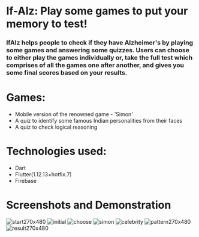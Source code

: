 # If-Alz: Play some games to put your memory to test!

### IfAlz helps people to check if they have Alzheimer's by playing some games and answering some quizzes. Users can choose to either play the games individually or, take the full test which comprises of all the games one after another, and gives you some final scores based on your results.


# Games:

- Mobile version of the renowned game - 'Simon'
- A quiz to identify some famous Indian personalities from their faces
- A quiz to check logical reasoning


# Technologies used:

- Dart
- Flutter(1.12.13+hotfix.7)
- Firebase

# Screenshots and Demonstration

![start270x480](https://user-images.githubusercontent.com/51400182/74451944-65579e00-4ea6-11ea-8efe-c7cf9831b2e3.png)
![initial](https://user-images.githubusercontent.com/51400182/74449321-6c7cad00-4ea2-11ea-80f0-28d4f37747ed.gif)
![choose](https://user-images.githubusercontent.com/51400182/74448468-05122d80-4ea1-11ea-8e0d-79a9ee5e04bb.gif)
![simon](https://user-images.githubusercontent.com/51400182/74449862-32f87180-4ea3-11ea-9a42-557a2c09e4e6.gif)
![celebrity](https://user-images.githubusercontent.com/51400182/74450597-5374fb80-4ea4-11ea-942c-86c84e02b397.gif)
![pattern270x480](https://user-images.githubusercontent.com/51400182/74451780-23c6f300-4ea6-11ea-821d-524a7c587666.png)
![result270x480](https://user-images.githubusercontent.com/51400182/74451955-67216180-4ea6-11ea-94ca-d5117e49eb6b.png)


